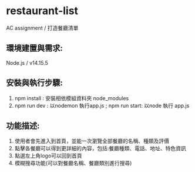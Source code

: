 # restaurant-list
AC assignment / 打造餐廳清單

## 環境建置與需求:
Node.js / v14.15.5

## 安裝與執行步驟:
1. npm install : 安裝相依模組資料夾 node_modules
2. npm run dev : 以nodemon 執行app.js ; npm run start: 以node 執行 app.js

## 功能描述: 
1. 使用者會先進入到首頁，並能一次瀏覽全部餐廳的名稱、種類及評價
2. 點擊各餐廳可以得到更詳細的內容，包括:餐廳種類、電話、地址、特色資訊
3. 點選左上角logo可以回到首頁
4. 模糊搜尋功能(可以對餐廳名稱、餐廳類別進行搜尋)
